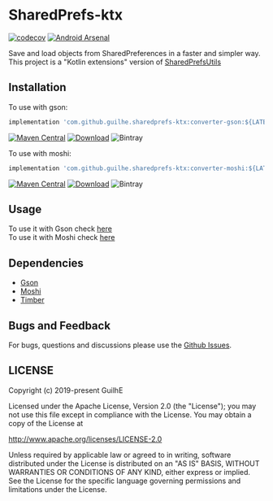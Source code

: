 # SharedPrefs-ktx
[![codecov](https://codecov.io/gh/GuilhE/SharedPrefs-ktx/branch/master/graph/badge.svg)](https://codecov.io/gh/GuilhE/SharedPrefs-ktx) [![Android Arsenal](https://img.shields.io/badge/Android%20Arsenal-SharedPrefs--ktx-brightgreen.svg?style=flat)](https://android-arsenal.com/details/1/7905)

Save and load objects from SharedPreferences in a faster and simpler way.  
This project is a "Kotlin extensions" version of [SharedPrefsUtils](https://github.com/GuilhE/SharedPrefsUtils)

## Installation

To use with gson:
```groovy
implementation 'com.github.guilhe.sharedprefs-ktx:converter-gson:${LATEST_VERSION}'
```
[![Maven Central](https://img.shields.io/maven-central/v/com.github.guilhe.sharedprefs-ktx/converter-gson)](https://search.maven.org/search?q=g:com.github.guilhe.sharedprefs-ktx%20AND%20a:converter-gson) [![Download](https://api.bintray.com/packages/gdelgado/android/SharedPrefs-ktx%3Agson/images/download.svg)](https://bintray.com/gdelgado/android/SharedPrefs-ktx%3Agson/_latestVersion) ![Bintray](https://img.shields.io/bintray/dt/gdelgado/android/SharedPrefs-ktx%3Amoshi)

To use with moshi:
```groovy
implementation 'com.github.guilhe.sharedprefs-ktx:converter-moshi:${LATEST_VERSION}'
```
[![Maven Central](https://img.shields.io/maven-central/v/com.github.guilhe.sharedprefs-ktx/converter-moshi)](https://search.maven.org/search?q=g:com.github.guilhe.sharedprefs-ktx%20AND%20a:converter-moshi) [![Download](https://api.bintray.com/packages/gdelgado/android/SharedPrefs-ktx%3Amoshi/images/download.svg)](https://bintray.com/gdelgado/android/SharedPrefs-ktx%3Amoshi/_latestVersion) ![Bintray](https://img.shields.io/bintray/dt/gdelgado/android/SharedPrefs-ktx%3Agson)

## Usage

To use it with Gson check [here](./converter-gson)  
To use it with Moshi check [here](./converter-moshi)

## Dependencies

- [Gson](https://github.com/google/gson)
- [Moshi](https://github.com/square/moshi)
- [Timber](https://github.com/JakeWharton/timber)

## Bugs and Feedback

For bugs, questions and discussions please use the [Github Issues]( https://github.com/GuilhE/SharedPrefs-ktx/issues).
 
## LICENSE

Copyright (c) 2019-present GuilhE

Licensed under the Apache License, Version 2.0 (the "License");
you may not use this file except in compliance with the License.
You may obtain a copy of the License at

<http://www.apache.org/licenses/LICENSE-2.0>

Unless required by applicable law or agreed to in writing, software
distributed under the License is distributed on an "AS IS" BASIS,
WITHOUT WARRANTIES OR CONDITIONS OF ANY KIND, either express or implied.
See the License for the specific language governing permissions and
limitations under the License.
